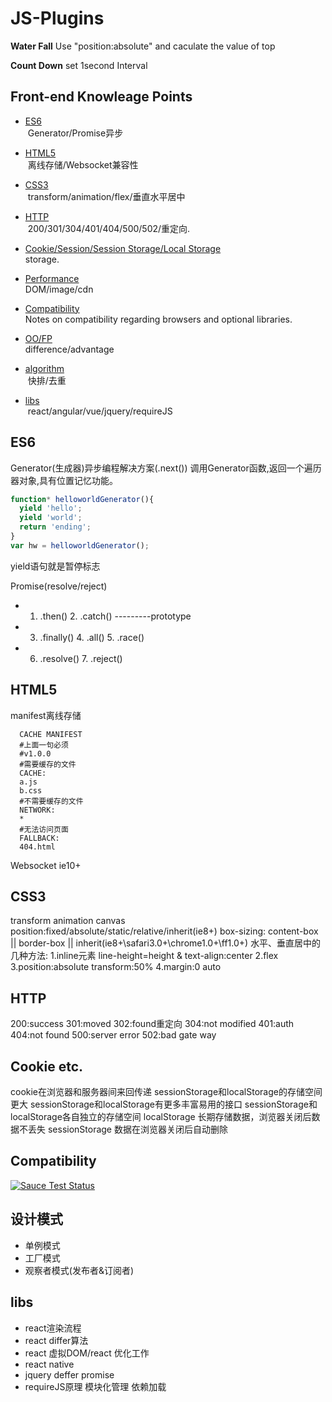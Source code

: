 # JS-Plugins
**Water Fall**
Use "position:absolute" and caculate the value of top

**Count Down**
set 1second Interval


Front-end Knowleage Points
--------

* [ES6](#es6)<br />
  Generator/Promise异步
  
* [HTML5](#html5)<br />
  离线存储/Websocket兼容性
  
* [CSS3](#css3)<br />
  transform/animation/flex/垂直水平居中
  
* [HTTP](#http)<br />
  200/301/304/401/404/500/502/重定向.
  
* [Cookie/Session/Session Storage/Local Storage](#cookie)<br />
  storage.

* [Performance](#performance)<br />
  DOM/image/cdn

* [Compatibility](#compatibility)<br />
  Notes on compatibility regarding browsers and optional libraries.

* [OO/FP](#OO/FP)<br />
  difference/advantage
  
* [algorithm](#algorithm)<br />
  快排/去重
  
* [libs](#libs)<br />
  react/angular/vue/jquery/requireJS
  
ES6
-------------
Generator(生成器)异步编程解决方案(.next())
调用Generator函数,返回一个遍历器对象,具有位置记忆功能。
```js
function* helloworldGenerator(){
  yield 'hello';
  yield 'world';
  return 'ending';
}
var hw = helloworldGenerator();
```
yield语句就是暂停标志

Promise(resolve/reject)

* 1. .then() 2. .catch() ---------prototype
* 3. .finally() 4. .all() 5. .race()
* 6. .resolve() 7. .reject()


HTML5
-------------
manifest离线存储
```manifest
  CACHE MANIFEST
  #上面一句必须
  #v1.0.0
  #需要缓存的文件
  CACHE:
  a.js
  b.css
  #不需要缓存的文件
  NETWORK:
  *
  #无法访问页面
  FALLBACK:
  404.html
```
Websocket ie10+

CSS3
-------------
transform
animation
canvas
position:fixed/absolute/static/relative/inherit(ie8+)
box-sizing: content-box || border-box || inherit(ie8+\safari3.0+\chrome1.0+\ff1.0+)
水平、垂直居中的几种方法:
1.inline元素 line-height=height & text-align:center
2.flex
3.position:absolute transform:50%
4.margin:0 auto

HTTP
-------------
200:success
301:moved
302:found重定向
304:not modified
401:auth
404:not found
500:server error
502:bad gate way

Cookie etc.
-------------
cookie在浏览器和服务器间来回传递
sessionStorage和localStorage的存储空间更大
sessionStorage和localStorage有更多丰富易用的接口
sessionStorage和localStorage各自独立的存储空间
localStorage 长期存储数据，浏览器关闭后数据不丢失
sessionStorage 数据在浏览器关闭后自动删除

Compatibility
-------------
[![Sauce Test Status](https://saucelabs.com/browser-matrix/protobuf.svg)](https://saucelabs.com/u/protobuf)

设计模式
-------------
* 单例模式
* 工厂模式
* 观察者模式(发布者&订阅者)

libs
-------------
* react渲染流程
* react differ算法
* react 虚拟DOM/react 优化工作
* react native
* jquery deffer promise
* requireJS原理 模块化管理 依赖加载
